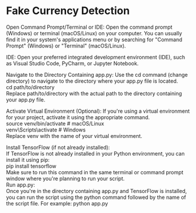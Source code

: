 
# Fake Currency Detection
Open Command Prompt/Terminal or IDE:
Open the command prompt (Windows) or terminal (macOS/Linux) on your computer. You can usually find it in your system's applications menu or by searching for "Command Prompt" (Windows) or "Terminal" (macOS/Linux).

IDE: Open your preferred integrated development environment (IDE), such as Visual Studio Code, PyCharm, or Jupyter Notebook.

Navigate to the Directory Containing app.py:
Use the cd command (change directory) to navigate to the directory where your app.py file is located.\
cd path/to/directory \
Replace path/to/directory with the actual path to the directory containing your app.py file.

Activate Virtual Environment (Optional):
If you're using a virtual environment for your project, activate it using the appropriate command.\
source venv/bin/activate  # macOS/Linux\
venv\Scripts\activate      # Windows\
Replace venv with the name of your virtual environment.

Install TensorFlow (if not already installed):\
If TensorFlow is not already installed in your Python environment, you can install it using pip:\
pip install tensorflow\
Make sure to run this command in the same terminal or command prompt window where you're planning to run your script.\
Run app.py:\
Once you're in the directory containing app.py and TensorFlow is installed, you can run the script using the python command followed by the name of the script file. For example:
python app.py
